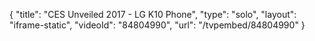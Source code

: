{
    "title": "CES Unveiled 2017 - LG K10 Phone",
    "type": "solo",
    "layout": "iframe-static",
    "videoId": "84804990",
    "url": "\/tvpembed\/84804990"
}